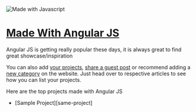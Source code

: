 ![Made with Javascript](https://madewithjavascript.club/Made-With-Javascript-Logo.png)

# [Made With Angular JS][made-with-angular-js]

Angular JS is getting really popular these days, it is always great to find great showcase/inspiration

You can also add [your projects][request-project], [share a guest post][request-post] or recommend adding a [new category][request-category] on the website. Just head over to respective articles to see how you can list your projects.

Here are the top projects made with Angular JS

- [Sample Project][same-project]

[made-with-angular-js]: https://madewithjavascript.club/categories/angular-js "Made with Angular JS"
[made-with-javascript]: https://madewithjavascript.club/ "Made with Javscript Club"
[sample-project]: ./../your-project-made-with-angular-js-showcase.md "Project Name | Made with Angular JS"
[request-project]: https://madewithjavascript.club/categories/request/project "Submit your project | Made with Javascript"
[request-post]: https://madewithjavascript.club/categories/request/post "Guest Post | Made with Javascript"
[request-category]: https://madewithjavascript.club/categories/request/categories "Suggest new JS framework | Made with Javascript"
